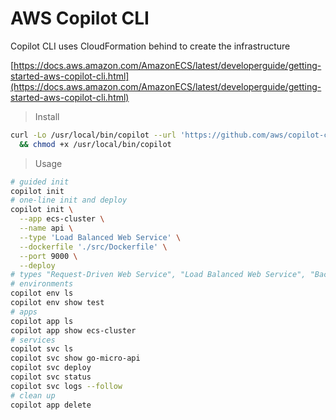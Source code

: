 # AWS Copilot CLI

Copilot CLI uses CloudFormation behind to create the infrastructure

[https://docs.aws.amazon.com/AmazonECS/latest/developerguide/getting-started-aws-copilot-cli.html](https://docs.aws.amazon.com/AmazonECS/latest/developerguide/getting-started-aws-copilot-cli.html)

> Install

```bash
curl -Lo /usr/local/bin/copilot --url 'https://github.com/aws/copilot-cli/releases/latest/download/copilot-linux' \
  && chmod +x /usr/local/bin/copilot
```

> Usage

```bash
# guided init
copilot init
# one-line init and deploy
copilot init \
  --app ecs-cluster \
  --name api \
  --type 'Load Balanced Web Service' \
  --dockerfile './src/Dockerfile' \
  --port 9000 \
  --deploy
# types "Request-Driven Web Service", "Load Balanced Web Service", "Backend Service", "Worker Service", "Scheduled Job"
# environments
copilot env ls
copilot env show test
# apps
copilot app ls
copilot app show ecs-cluster
# services
copilot svc ls
copilot svc show go-micro-api
copilot svc deploy
copilot svc status
copilot svc logs --follow
# clean up
copilot app delete
```
